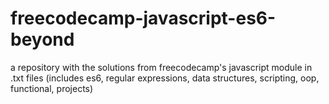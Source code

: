 # freecodecamp-javascript-es6-beyond
a repository with the solutions from freecodecamp's javascript module in .txt files (includes es6, regular expressions, data structures, scripting, oop, functional, projects)
